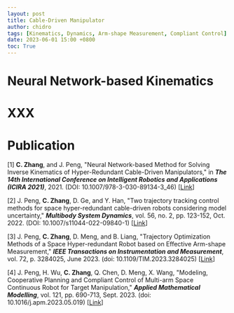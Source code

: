 ```yaml
---
layout: post
title: Cable-Driven Manipulator
author: chidro
tags: [Kinematics, Dynamics, Arm-shape Measurement, Compliant Control]
date: 2023-06-01 15:00 +0800
toc: True
---
```


# Neural Network-based Kinematics

# XXX

# Publication
\[1\] **C. Zhang**, and J. Peng, "Neural Network-based Method for Solving Inverse Kinematics of Hyper-Redundant Cable-Driven Manipulators," in ***The 14th International Conference on Intelligent Robotics and Applications (ICIRA 2021)***, 2021. (DOI: 10.1007/978-3-030-89134-3_46) \[[Link](https://link.springer.com/chapter/10.1007/978-3-030-89134-3_46)\]  

\[2\] J. Peng, **C. Zhang**, D. Ge, and Y. Han, "Two trajectory tracking control methods for space hyper-redundant cable-driven robots considering model uncertainty," ***Multibody System Dynamics***, vol. 56, no. 2, pp. 123-152, Oct. 2022. (DOI: 10.1007/s11044-022-09840-1) \[[Link](https://link.springer.com/article/10.1007/s11044-022-09840-1)\]  

\[3\] J. Peng, **C. Zhang**, D. Meng, and B. Liang, "Trajectory Optimization Methods of a Space Hyper-redundant Robot based on Effective Arm-shape Measurement," ***IEEE Transactions on Instrumentation and Measurement***, vol. 72, p. 3284025, June 2023. (doi: 10.1109/TIM.2023.3284025) \[[Link](https://ieeexplore.ieee.org/abstract/document/10146314)\]  

\[4\] J. Peng, H. Wu, **C. Zhang**, Q. Chen, D. Meng, X. Wang, "Modeling, Cooperative Planning and Compliant Control of Multi-arm Space Continuous Robot for Target Manipulation," ***Applied Mathematical Modelling***, vol. 121, pp. 690-713, Sept. 2023. (doi: 10.1016/j.apm.2023.05.019) \[[Link](https://www.sciencedirect.com/science/article/pii/S0307904X23002123)\]  
